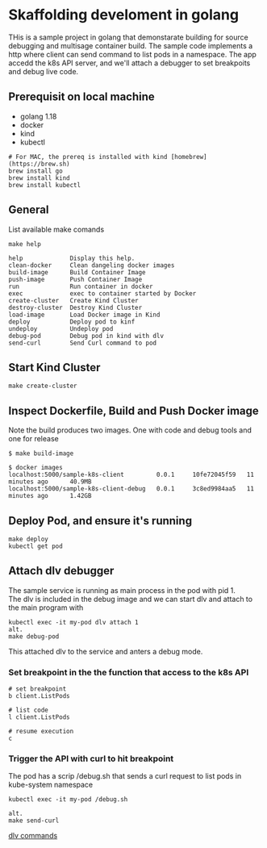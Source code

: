 # Skaffolding develoment in golang
THis is a sample project in golang that demonstarate building for source debugging and multisage container build.
The sample code implements a http where client can send command to list pods in a namespace. 
The app accedd the k8s API server, and we'll attach a debugger to set breakpoits and debug live code.

## Prerequisit on local machine
- golang 1.18
- docker
- kind
- kubectl
```
# For MAC, the prereq is installed with kind [homebrew](https://brew.sh)
brew install go
brew install kind
brew install kubectl
```

## General
List available make comands
```
make help

help             Display this help.
clean-docker     Clean dangeling docker images
build-image      Build Container Image
push-image       Push Container Image
run              Run container in docker
exec             exec to container started by Docker
create-cluster   Create Kind Cluster
destroy-cluster  Destroy Kind Cluster
load-image       Load Docker image in Kind
deploy           Deploy pod to kinf
undeploy         Undeploy pod
debug-pod        Debug pod in kind with dlv
send-curl        Send Curl command to pod
```

## Start Kind Cluster
```
make create-cluster
```

## Inspect Dockerfile, Build and Push Docker image
Note the build produces two images. One with code and debug tools and one for release
```
$ make build-image

$ docker images
localhost:5000/sample-k8s-client         0.0.1     10fe72045f59   11 minutes ago      40.9MB
localhost:5000/sample-k8s-client-debug   0.0.1     3c8ed9984aa5   11 minutes ago      1.42GB
```

## Deploy Pod, and ensure it's running 
```
make deploy
kubectl get pod
```

## Attach dlv debugger
The sample service is running as main process in the pod with pid 1.<br/>
The dlv is included in the debug image and we can start dlv and attach to the main program with
```
kubectl exec -it my-pod dlv attach 1
alt.
make debug-pod
```
This attached dlv to the service and anters a debug mode.<br/>

### Set breakpoint in the the function that access to the k8s API
```
# set breakpoint
b client.ListPods

# list code
l client.ListPods

# resume execution
c
```
### Trigger the API with curl to hit breakpoint
The pod has a scrip /debug.sh that sends a curl request to list pods in kube-system namespace
```
kubectl exec -it my-pod /debug.sh

alt.
make send-curl
```

[dlv commands](https://github.com/go-delve/delve/tree/master/Documentation/cli#display)





